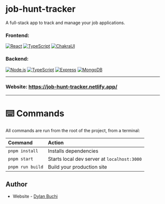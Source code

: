 # job-hunt-tracker

A full-stack app to track and manage your job applications. 

### Frontend:
[![React](https://img.shields.io/badge/React-20232A?style=for-the-badge&logo=react&logoColor=61DAFB)](https://reactjs.org/)
[![TypeScript](https://img.shields.io/badge/TypeScript-007ACC?style=for-the-badge&logo=typescript&logoColor=white)](https://www.typescriptlang.org/)
[![ChakraUI](https://img.shields.io/badge/Chakra--UI-319795?style=for-the-badge&logo=chakra-ui&logoColor=white)](https://chakra-ui.com/)

### Backend:
[![Node.js](https://img.shields.io/badge/Node.js-339933?style=for-the-badge&logo=nodedotjs&logoColor=white)](https://nodejs.org/en/)
[![TypeScript](https://img.shields.io/badge/TypeScript-007ACC?style=for-the-badge&logo=typescript&logoColor=white)](https://www.typescriptlang.org/)
[![Express](https://img.shields.io/badge/Express.js-000000?style=for-the-badge&logo=express&logoColor=white)](https://expressjs.com/)
[![MongoDB](https://img.shields.io/badge/MongoDB-4EA94B?style=for-the-badge&logo=mongodb&logoColor=white)](https://www.mongodb.com/)

---

### Website: https://job-hunt-tracker.netlify.app/

---

# ⌨️ Commands

All commands are run from the root of the project, from a terminal:

| Command         | Action                                         |
| :-------------- | :--------------------------------------------- |
| `pnpm install`   | Installs dependencies                          |
| `pnpm start`     | Starts local dev server at `localhost:3000`    |
| `pnpm run build` | Build your production site                     |

## Author

-   Website - [Dylan Buchi](https://dylanbuchi.com/)
